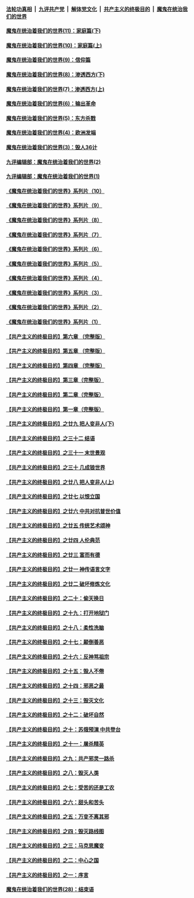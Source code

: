 ####  [法轮功真相](../../../../basic/blob/master/README.md?t=09261302) &nbsp;|&nbsp; [九评共产党](../../../../9ping.md/blob/master/README.md?t=09261302) &nbsp;|&nbsp; [解体党文化](../../../../jtdwh.md/blob/master/README.md?t=09261302)  &nbsp;|&nbsp; [共产主义的终极目的](../../../../gczydzjmd.md/blob/master/README.md?t=09261302) &nbsp;|&nbsp; [魔鬼在统治我们的世界](../../../../mgztzwmdsj.md/blob/master/README.md?t=09261302) 

#### [魔鬼在统治着我们的世界(11)：家庭篇(下)](../pages/nsc422/n10440961.md?t=09261302) 

#### [魔鬼在统治着我们的世界(10)：家庭篇(上)](../pages/nsc422/n10435448.md?t=09261302) 

#### [魔鬼在统治着我们的世界(9)：信仰篇](../pages/nsc422/n10432159.md?t=09261302) 

#### [魔鬼在统治着我们的世界(8)：渗透西方(下)](../pages/nsc422/n10429603.md?t=09261302) 

#### [魔鬼在统治着我们的世界(7)：渗透西方(上)](../pages/nsc422/n10426013.md?t=09261302) 

#### [魔鬼在统治着我们的世界(6)：输出革命](../pages/nsc422/n10421536.md?t=09261302) 

#### [魔鬼在统治着我们的世界(5)：东方杀戮](../pages/nsc422/n10417707.md?t=09261302) 

#### [魔鬼在统治着我们的世界(4)：欧洲发端](../pages/nsc422/n10414890.md?t=09261302) 

#### [魔鬼在统治着我们的世界(3)：毁人36计](../pages/nsc422/n10411583.md?t=09261302) 

#### [九评编辑部：魔鬼在统治着我们的世界(2)](../pages/nsc422/n10410036.md?t=09261302) 

#### [九评编辑部：魔鬼在统治着我们的世界(1)](../pages/nsc422/n10406825.md?t=09261302) 

#### [《魔鬼在统治着我们的世界》系列片（10）](../pages/nsc422/n12292670.md?t=09261302) 

#### [《魔鬼在统治着我们的世界》系列片（9）](../pages/nsc422/n12290859.md?t=09261302) 

#### [《魔鬼在统治着我们的世界》系列片（8）](../pages/nsc422/n12287445.md?t=09261302) 

#### [《魔鬼在统治着我们的世界》系列片（7）](../pages/nsc422/n12283425.md?t=09261302) 

#### [《魔鬼在统治着我们的世界》系列片（6）](../pages/nsc422/n12282314.md?t=09261302) 

#### [《魔鬼在统治着我们的世界》系列片（5）](../pages/nsc422/n12281419.md?t=09261302) 

#### [《魔鬼在统治着我们的世界》系列片（4）](../pages/nsc422/n12274024.md?t=09261302) 

#### [《魔鬼在统治着我们的世界》系列片（3）](../pages/nsc422/n12271322.md?t=09261302) 

#### [《魔鬼在统治着我们的世界》系列片（2）](../pages/nsc422/n12269049.md?t=09261302) 

#### [《魔鬼在统治着我们的世界》系列片（1）](../pages/nsc422/n12267575.md?t=09261302) 

#### [【共产主义的终极目的】第六章 （完整版）](../pages/nsc422/n11428913.md?t=09261302) 

#### [【共产主义的终极目的】第五章 （完整版）](../pages/nsc422/n11428912.md?t=09261302) 

#### [【共产主义的终极目的】第四章 （完整版）](../pages/nsc422/n11428907.md?t=09261302) 

#### [【共产主义的终极目的】第三章（完整版）](../pages/nsc422/n11428848.md?t=09261302) 

#### [【共产主义的终极目的】第二章（完整版）](../pages/nsc422/n11428831.md?t=09261302) 

#### [【共产主义的终极目的】第一章（完整版）](../pages/nsc422/n11417651.md?t=09261302) 

#### [【共产主义的终极目的】之廿九 把人变非人(下)](../pages/nsc422/n11344140.md?t=09261302) 

#### [【共产主义的终极目的】之三十二 结语](../pages/nsc422/n11360535.md?t=09261302) 

#### [【共产主义的终极目的】之三十一 末世景观](../pages/nsc422/n11351129.md?t=09261302) 

#### [【共产主义的终极目的】之三十 几成狼世界](../pages/nsc422/n11348280.md?t=09261302) 

#### [【共产主义的终极目的】之廿八 把人变非人(上)](../pages/nsc422/n11340492.md?t=09261302) 

#### [【共产主义的终极目的】之廿七 以恨立国](../pages/nsc422/n11336944.md?t=09261302) 

#### [【共产主义的终极目的】之廿六 中共对抗普世价值](../pages/nsc422/n11324785.md?t=09261302) 

#### [【共产主义的终极目的】之廿五 传统艺术颂神](../pages/nsc422/n11296396.md?t=09261302) 

#### [【共产主义的终极目的】之廿四 人伦典范](../pages/nsc422/n11296397.md?t=09261302) 

#### [【共产主义的终极目的】之廿三 富而有德](../pages/nsc422/n11283598.md?t=09261302) 

#### [【共产主义的终极目的】之廿一 神传语言文字](../pages/nsc422/n11263265.md?t=09261302) 

#### [【共产主义的终极目的】之廿二 破坏修炼文化](../pages/nsc422/n11245728.md?t=09261302) 

#### [【共产主义的终极目的】之二十：偷天换日](../pages/nsc422/n11238846.md?t=09261302) 

#### [【共产主义的终极目的】之十九：打开地狱门](../pages/nsc422/n11206376.md?t=09261302) 

#### [【共产主义的终极目的】之十八：柔性洗脑](../pages/nsc422/n11199994.md?t=09261302) 

#### [【共产主义的终极目的】之十七：颠倒善恶](../pages/nsc422/n11179782.md?t=09261302) 

#### [【共产主义的终极目的】之十六：反神骂祖宗](../pages/nsc422/n11166798.md?t=09261302) 

#### [【共产主义的终极目的】之十五：毁人不倦](../pages/nsc422/n11166792.md?t=09261302) 

#### [【共产主义的终极目的】之十四：邪恶之最](../pages/nsc422/n11150249.md?t=09261302) 

#### [【共产主义的终极目的】之十三：毁灭文化](../pages/nsc422/n11135227.md?t=09261302) 

#### [【共产主义的终极目的】之十二：破坏自然](../pages/nsc422/n11135214.md?t=09261302) 

#### [【共产主义的终极目的】之十：苏俄预演 中共登台](../pages/nsc422/n11118424.md?t=09261302) 

#### [【共产主义的终极目的】之十一：屠杀精英](../pages/nsc422/n11118442.md?t=09261302) 

#### [【共产主义的终极目的】之九：共产邪灵一路杀](../pages/nsc422/n11114139.md?t=09261302) 

#### [【共产主义的终极目的】之八：毁灭人类](../pages/nsc422/n11108503.md?t=09261302) 

#### [【共产主义的终极目的】之七：受苦的还是工农](../pages/nsc422/n11101809.md?t=09261302) 

#### [【共产主义的终极目的】之六：甜头和苦头](../pages/nsc422/n11096971.md?t=09261302) 

#### [【共产主义的终极目的】之五：万变不离其邪](../pages/nsc422/n11091285.md?t=09261302) 

#### [【共产主义的终极目的】之四：毁灭路线图](../pages/nsc422/n11086284.md?t=09261302) 

#### [【共产主义的终极目的】之三：马克思魔变](../pages/nsc422/n11061941.md?t=09261302) 

#### [【共产主义的终极目的】之二：中心之国](../pages/nsc422/n11047728.md?t=09261302) 

#### [【共产主义的终极目的】之一：序言](../pages/nsc422/n11086077.md?t=09261302) 

#### [魔鬼在统治着我们的世界(28)：结束语](../pages/nsc422/n10936246.md?t=09261302) 

